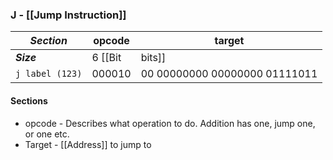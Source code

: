 ### J - [[Jump Instruction]]

| ***Section*** | opcode | target |
| ------------- | ------ | ------ |
| ***Size*** | 6 [[Bit|bits]] | 26 [[Bit|bits]] |
| `j label (123)` | 000010 | 00 00000000 00000000 01111011 |

#### Sections
- opcode - Describes what operation to do. Addition has one, jump one, or one etc.
- Target - [[Address]] to jump to